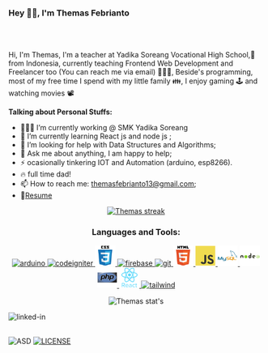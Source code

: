 ### Hey 👋🏽, I'm Themas Febrianto

<br />
<br />

Hi, I'm Themas, I'm a teacher at Yadika Soreang Vocational High School,🚀 from Indonesia, currently teaching Frontend Web Development and Freelancer too (You can reach me via email) 👨🏽‍💻, Beside's programming, most of my free time I spend with my little family 👪, I enjoy gaming 🕹️ and watching movies 📽️
  
**Talking about Personal Stuffs:**

- 👨🏽‍💻 I’m currently working @ SMK Yadika Soreang
- 🌱 I’m currently learning React js and node js ; 
- 🤔 I’m looking for help with Data Structures and Algorithms;
- 💬 Ask me about anything, I am happy to help;
- ⚡️ ocasionally tinkering IOT and Automation (arduino, esp8266).
- :fire: full time dad!
- 📫 How to reach me: themasfebrianto13@gmail.com;
- 📝[Resume](https://github.com/Reallywanttolearn/Resume/blob/main/Resume%20Themas.png)

<p align="center">
  <a href="https://github.com/DenverCoder1/github-readme-streak-stats">
    <img title="Shows your streak from git.io/streak-stats" alt="Themas streak" src="http://github-readme-streak-stats.herokuapp.com?user=Reallywanttolearn&theme=react&date_format=M%20j%5B%2C%20Y%5D" width="50%"/>
  </a>
</p>

<h3 align="center">Languages and Tools:</h3>
<p align="center"> <a href="https://www.arduino.cc/" target="_blank" rel="noreferrer"> <img src="https://cdn.worldvectorlogo.com/logos/arduino-1.svg" alt="arduino" width="40" height="40"/> </a> <a href="https://codeigniter.com" target="_blank" rel="noreferrer"> <img src="https://cdn.worldvectorlogo.com/logos/codeigniter.svg" alt="codeigniter" width="40" height="40"/> </a> <a href="https://www.w3schools.com/css/" target="_blank" rel="noreferrer"> <img src="https://raw.githubusercontent.com/devicons/devicon/master/icons/css3/css3-original-wordmark.svg" alt="css3" width="40" height="40"/> </a> <a href="https://firebase.google.com/" target="_blank" rel="noreferrer"> <img src="https://www.vectorlogo.zone/logos/firebase/firebase-icon.svg" alt="firebase" width="40" height="40"/> </a> <a href="https://git-scm.com/" target="_blank" rel="noreferrer"> <img src="https://www.vectorlogo.zone/logos/git-scm/git-scm-icon.svg" alt="git" width="40" height="40"/> </a> <a href="https://www.w3.org/html/" target="_blank" rel="noreferrer"> <img src="https://raw.githubusercontent.com/devicons/devicon/master/icons/html5/html5-original-wordmark.svg" alt="html5" width="40" height="40"/> </a> <a href="https://developer.mozilla.org/en-US/docs/Web/JavaScript" target="_blank" rel="noreferrer"> <img src="https://raw.githubusercontent.com/devicons/devicon/master/icons/javascript/javascript-original.svg" alt="javascript" width="40" height="40"/> </a> <a href="https://www.mysql.com/" target="_blank" rel="noreferrer"> <img src="https://raw.githubusercontent.com/devicons/devicon/master/icons/mysql/mysql-original-wordmark.svg" alt="mysql" width="40" height="40"/> </a> <a href="https://nodejs.org" target="_blank" rel="noreferrer"> <img src="https://raw.githubusercontent.com/devicons/devicon/master/icons/nodejs/nodejs-original-wordmark.svg" alt="nodejs" width="40" height="40"/> </a> <a href="https://www.php.net" target="_blank" rel="noreferrer"> <img src="https://raw.githubusercontent.com/devicons/devicon/master/icons/php/php-original.svg" alt="php" width="40" height="40"/> </a> <a href="https://reactjs.org/" target="_blank" rel="noreferrer"> <img src="https://raw.githubusercontent.com/devicons/devicon/master/icons/react/react-original-wordmark.svg" alt="react" width="40" height="40"/> </a> <a href="https://tailwindcss.com/" target="_blank" rel="noreferrer"> <img src="https://www.vectorlogo.zone/logos/tailwindcss/tailwindcss-icon.svg" alt="tailwind" width="40" height="40"/> </a> </p>




<p align="center">
  <img align="center" alt="Themas stat's" src="https://github-readme-stats.vercel.app/api?username=Reallywanttolearn&show_icons=true&theme=react&hide_border=true" width="50%"/>
</p>

<a href="https://www.linkedin.com/in/themas-febrianto-6169401a9/">
  <img align="left" alt="linked-in" src="https://img.shields.io/badge/linkedin-%230077B5.svg?&style=for-the-badge&logo=linkedin&logoColor=white" />
</a>
</br>
</br>

![ASD](https://komarev.com/ghpvc/?username=Reallywanttolearn&color=blue&style=flat-square)
[![LICENSE](https://img.shields.io/badge/license-Anti%20996-blue.svg)](https://github.com/996icu/996.ICU/blob/master/LICENSE)
